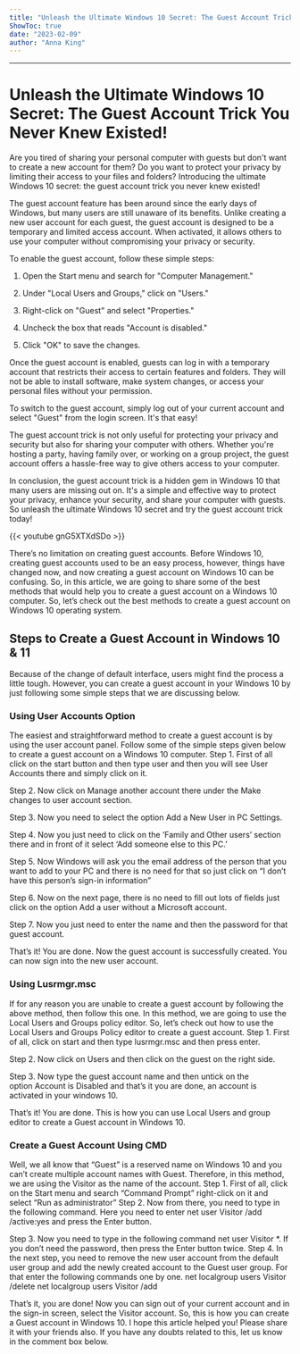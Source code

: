 ```yaml
---
title: "Unleash the Ultimate Windows 10 Secret: The Guest Account Trick You Never Knew Existed!"
ShowToc: true 
date: "2023-02-09"
author: "Anna King"
---
```

*****
# Unleash the Ultimate Windows 10 Secret: The Guest Account Trick You Never Knew Existed!

Are you tired of sharing your personal computer with guests but don't want to create a new account for them? Do you want to protect your privacy by limiting their access to your files and folders? Introducing the ultimate Windows 10 secret: the guest account trick you never knew existed!

The guest account feature has been around since the early days of Windows, but many users are still unaware of its benefits. Unlike creating a new user account for each guest, the guest account is designed to be a temporary and limited access account. When activated, it allows others to use your computer without compromising your privacy or security.

To enable the guest account, follow these simple steps:

1. Open the Start menu and search for "Computer Management."

2. Under "Local Users and Groups," click on "Users."

3. Right-click on "Guest" and select "Properties."

4. Uncheck the box that reads "Account is disabled."

5. Click "OK" to save the changes.

Once the guest account is enabled, guests can log in with a temporary account that restricts their access to certain features and folders. They will not be able to install software, make system changes, or access your personal files without your permission.

To switch to the guest account, simply log out of your current account and select "Guest" from the login screen. It's that easy!

The guest account trick is not only useful for protecting your privacy and security but also for sharing your computer with others. Whether you're hosting a party, having family over, or working on a group project, the guest account offers a hassle-free way to give others access to your computer.

In conclusion, the guest account trick is a hidden gem in Windows 10 that many users are missing out on. It's a simple and effective way to protect your privacy, enhance your security, and share your computer with guests. So unleash the ultimate Windows 10 secret and try the guest account trick today!

{{< youtube gnG5XTXdSDo >}} 



There’s no limitation on creating guest accounts. Before Windows 10, creating guest accounts used to be an easy process, however, things have changed now, and now creating a guest account on Windows 10 can be confusing.
So, in this article, we are going to share some of the best methods that would help you to create a guest account on a Windows 10 computer. So, let’s check out the best methods to create a guest account on Windows 10 operating system.

 
## Steps to Create a Guest Account in Windows 10 & 11


Because of the change of default interface, users might find the process a little tough. However, you can create a guest account in your Windows 10 by just following some simple steps that we are discussing below.

 
### Using User Accounts Option


The easiest and straightforward method to create a guest account is by using the user account panel. Follow some of the simple steps given below to create a guest account on a Windows 10 computer.
Step 1. First of all click on the start button and then type user and then you will see User Accounts there and simply click on it.

Step 2. Now click on Manage another account there under the Make changes to user account section.

Step 3. Now you need to select the option Add a New User in PC Settings.

Step 4. Now you just need to click on the ‘Family and Other users’ section there and in front of it select ‘Add someone else to this PC.’

Step 5. Now Windows will ask you the email address of the person that you want to add to your PC and there is no need for that so just click on “I don’t have this person’s sign-in information”

Step 6. Now on the next page, there is no need to fill out lots of fields just click on the option Add a user without a Microsoft account.

Step 7. Now you just need to enter the name and then the password for that guest account.

That’s it! You are done. Now the guest account is successfully created. You can now sign into the new user account.

 
### Using Lusrmgr.msc


If for any reason you are unable to create a guest account by following the above method, then follow this one. In this method, we are going to use the Local Users and Groups policy editor. So, let’s check out how to use the Local Users and Groups Policy editor to create a guest account.
Step 1. First of all, click on start and then type lusrmgr.msc and then press enter.

Step 2. Now click on Users and then click on the guest on the right side.

Step 3. Now type the guest account name and then untick on the option Account is Disabled and that’s it you are done, an account is activated in your windows 10.

That’s it! You are done. This is how you can use Local Users and group editor to create a Guest account in Windows 10.

 
### Create a Guest Account Using CMD


Well, we all know that “Guest” is a reserved name on Windows 10 and you can’t create multiple account names with Guest. Therefore, in this method, we are using the Visitor as the name of the account.
Step 1. First of all, click on the Start menu and search “Command Prompt” right-click on it and select “Run as administrator”
Step 2. Now from there, you need to type in the following command. Here you need to enter net user Visitor /add /active:yes and press the Enter button.

Step 3. Now you need to type in the following command net user Visitor *. If you don’t need the password, then press the Enter button twice.
Step 4. In the next step, you need to remove the new user account from the default user group and add the newly created account to the Guest user group. For that enter the following commands one by one.
net localgroup users Visitor /delete
net localgroup users Visitor /add

That’s it, you are done! Now you can sign out of your current account and in the sign-in screen, select the Visitor account.
So, this is how you can create a Guest account in Windows 10. I hope this article helped you! Please share it with your friends also. If you have any doubts related to this, let us know in the comment box below.




